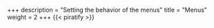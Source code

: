 +++
description = "Setting the behavior of the menus"
title = "Menus"
weight = 2
+++
{{< piratify >}}